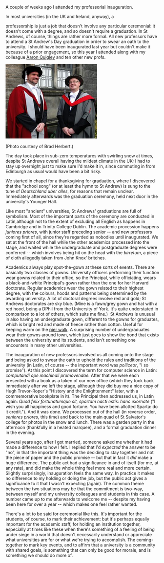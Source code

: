 A couple of weeks ago I attended my professorial inauguration.

<!--more-->In most universities (in the UK and Ireland, anyway), a
professorship is just a job that doesn't involve any particular
ceremonial: it doesn't come with a degree, and so doesn't require a
graduation. In St Andrews, of course, things are rather more
formal. All new professors have to attend a St Andrew's Day graduation
in order to swear an oath to the university. I should have been
inaugurated last year but couldn't make it because of a prior
engagement, so this year I attended along with my colleague <a
href="http://aquigley.blogspot.com/">Aaron Quigley</a> and ten other
new profs.

![Aaron and Simon](/images/posts/20101216-aq-sd.jpg)

(Photo courtesy of Brad Herbert.)

The day took place in sub-zero temperatures with swirling snow at times, despite St Andrews overall having the mildest climate in the UK: I had to stay up overnight just to make sure I'd make it in, since commuting in from Edinburgh as usual would have been a bit risky.

We started in chapel for a thanksgiving for graduation, where I discovered that the "school song" (or at least the hymn to St Andrew) is sung to the tune of <em>Deutschland uber alles</em>, for reasons that remain unclear. Immediately afterwards was the graduation ceremony, held next door in the university's Younger Hall.

Like most "ancient" universities, St Andrews' graduations are full of symbolism. Most of the important parts of the ceremony are conducted in Latin,although not to the extent of excluding all English as happens in Cambridge and in Trinity College Dublin. The academic procession happens <em>juniores priores</em>, with junior staff preceding senior -- and new professors coming first of all, since they're regarded as nobodies until inaugurated. We sat at the front of the hall while the other academics processed into the stage, and waited while the undergraduate and postgraduate degrees were conferred -- which involves being hit on the head with the <em>birretum</em>, a piece of cloth allegedly taken from John Knox' britches.

Academics always play spot-the-gown at these sorts of events. There are basically two classes of gowns. University officers performing their function wear gowns related to their office, so the Principal, while officiating, wears a black-and-white Principal's gown rather than the one for her Harvard doctorate. Regular academics wear the gown related to their highest degree, with the colours, hoods and patterns being determined by the awarding university. A lot of doctoral degrees involve red and gold; St Andrews doctorates are sky blue. (Mine is a fawn/grey gown and hat with a red hood, being a DPhil from the University of York. It's quite understated in comparison to a lot of others, which suits me fine.)  St Andrews is unusual in also having an undergraduate gown, different to the gowns for graduates, which is bright red and made of fleece rather than cotton. Useful for keeping warm on the <a href="http://www.st-andrews.ac.uk/media/pier_walk.jpg">pier walk</a>. A surprising number of undergraduates wear their gowns around town, which just goes to show the bond that exists between the university and its students, and isn't something one encounters in many other universities.

<!--
!{Swearing the oath](/images/posts/20101216-oath.jpg)

(Photo courtesy of Brad Herbert.)
-->

The inauguration of new professors involved us all coming onto the stage and being asked to swear the oath to uphold the rules and traditions of the university (in Latin, of course -- the important word was <em>polliceor</em>, "I so promise"). At this point I discovered the term for computer science in Latin: <em>computandi ope machinali promovendae. </em>After that we were each presented with a book as a token of our new office (which they took back immediately after we left the stage, although they did buy me a nice copy of Hugh Trevor-Roper's "History and the Enlightenment" later, with a commemorative bookplate in it). The Principal then addressed us, in Latin again: <em>Quod felix fortunatumque sit, spartam nacti estis: hanc exornate</em> ("I wish you all happiness and good fortune. You have been allotted Sparta: do it credit."). And it was done. We processed out of the hall (in reverse order, <em>seniores priores</em>, this time) and back to the main quad of St Salvator's college for photos in the snow and lunch. There was a garden party in the afternoon (thankfully in a heated marquee), and a formal graduation dinner in the evening.

Several years ago, after I got married, someone asked me whether it had made a difference to how I felt. I replied that I'd <em>expected</em> the answer to be "no", in that the important thing was the deciding to stay together and not the piece of paper and the public promise -- but that in fact it <em>did</em> make a huge difference. The public act had a significance in and of itself (for me, at any rate), and did make the whole thing feel more real and more certain. Slightly surprisingly, inauguration feels the same way. In practice it makes no difference to my holding or doing the job, but the public act gives a significance to it that I wasn't expecting (again). The common theme between the two situations may be that the commitment is two-way, between myself and my university colleagues and students in this case. A number came up to me afterwards to welcome me -- despite my having been here for over a year -- which makes one feel rather wanted.

There's a lot to be said for ceremonial like this. It's important for
the students, of course, to mark their achievement: but it's perhaps
equally important for the academic staff, for holding an institution
together, especially at times like these when there's something of a
feeling of being under siege in a world that doesn't necessarily
understand or appreciate what universities are for or what we're
trying to accomplish. The coming-together to mark key events, and to
affirm that a university is a community with shared goals, is
something that can only be good for morale, and is something we should
do more of.

